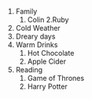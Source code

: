 1. Family
    1. Colin
    2.Ruby
2. Cold Weather
3. Dreary days
4. Warm Drinks
    1. Hot Chocolate
    2. Apple Cider
5. Reading
    1. Game of Thrones
    2. Harry Potter
    
